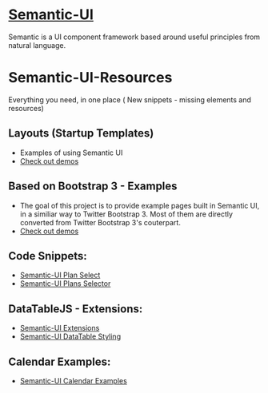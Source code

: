 # <a href="http://www.semantic-ui.com/" target="_blank">Semantic-UI</a>
Semantic is a UI component framework based around useful principles from natural language.

# Semantic-UI-Resources
Everything you need, in one place ( New snippets - missing elements and resources)

<h2>Layouts (Startup Templates)</h2>
<ul>
<li>Examples of using Semantic UI</li>
<li><a href="http://semantic-ui.com/usage/layout.html" target="_new">Check out demos</a></li>
</ul>

<h2>Based on Bootstrap 3 - Examples</h2>
<ul>
<li>The goal of this project is to provide example pages built in Semantic UI, in a similiar way to Twitter Bootstrap 3. Most of them are directly converted from Twitter Bootstrap 3's couterpart.</li>
<li><a href="https://ehkoo.github.io/semantic-ui-examples/" target="_new">Check out demos</a></li>
</ul>

<h2>Code Snippets:</h2>
<ul>
<li><a href="https://codepen.io/romanzipp/pen/XKvGXz" target="_blank">Semantic-UI Plan Select</a></li>
<li><a href="https://codepen.io/caiosantossp/pen/vNazJy" target="_blank">Semantic-UI Plans Selector</a></li>
</ul>

<h2>DataTableJS - Extensions:</h2>
<ul>
<li><a href="https://datatables.net/extensions/buttons/examples/styling/semanticui.html" target="_blank">Semantic-UI Extensions</a></li>
<li><a href="https://datatables.net/examples/styling/semanticui.html" target="_blank">Semantic-UI DataTable Styling</a></li>
</ul>

<h2>Calendar Examples:</h2>
<ul>
	<li><a href="https://jsfiddle.net/sayedrafeeq/n1u0dL4k/1/" target="_blank">Semantic-UI Calendar Examples</a></li>
</ul>
